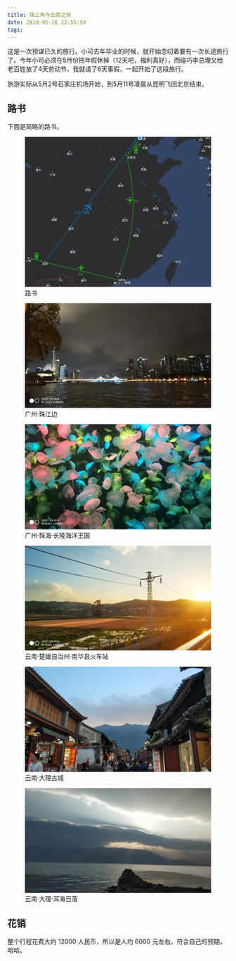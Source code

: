 ```yaml
---
title: 珠三角与云南之旅
date: 2019-05-16 22:55:59
tags:
---
```


这是一次预谋已久的旅行。小可去年毕业的时候，就开始念叨着要有一次长途旅行了。今年小可必须在5月份把年假休掉（12天吧，福利真好），而碰巧李总理又给老百姓放了4天劳动节，我就请了6天事假，一起开始了这段旅行。

旅游实际从5月2号石家庄机场开始，到5月11号凌晨从昆明飞回北京结束。

<!-- more -->

## 路书

下面是简略的路书。

<figure><img src="/images/2019/05/road-map.jpeg" /><figcaption>路书</figcaption></figure>
<figure><img src="/images/2019/05/01-guangzhou-zhujiang.jpg" /><figcaption>广州·珠江边</figcaption></figure>
<figure><img src="/images/2019/05/02-zhuhai-changlong.jpg" /><figcaption>广州·珠海·长隆海洋王国</figcaption></figure>
<figure><img src="/images/2019/05/03-yunnan-nanhua.jpg" /><figcaption>云南·楚雄自治州·南华县火车站</figcaption></figure>
<figure><img src="/images/2019/05/04-dali-old-town.jpg" /><figcaption>云南·大理古城</figcaption></figure>
<figure><img src="/images/2019/05/05-dali-erhai-lake.jpg" /><figcaption>云南·大理·洱海日落</figcaption></figure>

## 花销

整个行程花费大约 12000 人民币，所以是人均 6000 元左右。符合自己的预期，哈哈。
